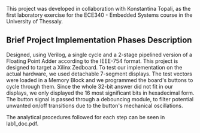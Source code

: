 

This project was developed in collaboration with Konstantina Topali, as the first laboratory exercise for the ECE340 - Embedded Systems course in the University of Thessaly.

Brief Project Implementation Phases Description
------------------------------------------------
Designed, using Verilog, a single cycle and a 2-stage pipelined version of a Floating Point Adder according to the IEEE-754 format. This project is designed to target a Xilinx Zedboard. To test our implementation on the actual hardware, we used detachable 7-segment displays. The test vectors were loaded in a Memory Block and we programmed the board's buttons to cycle through them. Since the whole 32-bit answer did not fit in our displays, we only displayed the 16 most significant bits in hexadecimal form. The button signal is passed through a debouncing module, to filter potential unwanted on/off transitions due to the button's mechanical oscillations.

The analytical procedures followed for each step can be seen in lab1_doc.pdf.
